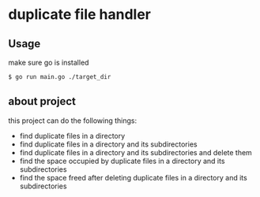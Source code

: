 # duplicate file handler

## Usage

make sure go is installed

```bash
$ go run main.go ./target_dir
```

## about project

this project can do the following things:

- find duplicate files in a directory
- find duplicate files in a directory and its subdirectories
- find duplicate files in a directory and its subdirectories and delete them
- find the space occupied by duplicate files in a directory and its subdirectories
- find the space freed after deleting duplicate files in a directory and its subdirectories
